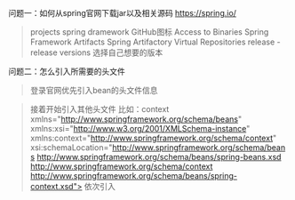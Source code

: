 问题一：如何从spring官网下载jar以及相关源码
https://spring.io/
>projects
>spring dramework
>GitHub图标
>Access to Binaries
>Spring Framework Artifacts
>Spring Artifactory
>Virtual Repositories
>release - release versions
>选择自己想要的版本

问题二：怎么引入所需要的头文件
>登录官网优先引入bean的头文件信息
<?xml version="1.0" encoding="UTF-8"?>
<beans xmlns="http://www.springframework.org/schema/beans"
    xmlns:xsi="http://www.w3.org/2001/XMLSchema-instance"
    xsi:schemaLocation="http://www.springframework.org/schema/beans
        https://www.springframework.org/schema/beans/spring-beans.xsd">
</bean>

>接着开始引入其他头文件
>比如：context
	   xmlns="http://www.springframework.org/schema/beans"
       xmlns:xsi="http://www.w3.org/2001/XMLSchema-instance"
       xmlns:context="http://www.springframework.org/schema/context"
       xsi:schemaLocation="http://www.springframework.org/schema/beans
       http://www.springframework.org/schema/beans/spring-beans.xsd
       http://www.springframework.org/schema/context
       http://www.springframework.org/schema/beans/spring-context.xsd">
>依次引入
